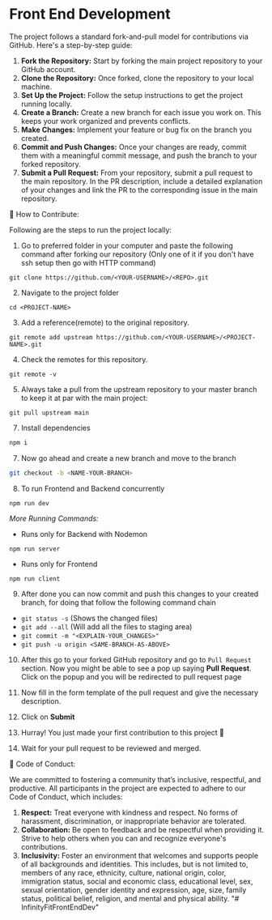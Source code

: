 # Front End Development

The project follows a standard fork-and-pull model for contributions via GitHub. Here's a step-by-step guide:

1. **Fork the Repository:** Start by forking the main project repository to your GitHub account.
2. **Clone the Repository:** Once forked, clone the repository to your local machine.
3. **Set Up the Project:** Follow the setup instructions to get the project running locally.
4. **Create a Branch:** Create a new branch for each issue you work on. This keeps your work organized and prevents conflicts.
5. **Make Changes:** Implement your feature or bug fix on the branch you created.
6. **Commit and Push Changes:** Once your changes are ready, commit them with a meaningful commit message, and push the branch to your forked repository.
7. **Submit a Pull Request:** From your repository, submit a pull request to the main repository. In the PR description, include a detailed explanation of your changes and link the PR to the corresponding issue in the main repository.

🤝 How to Contribute:

Following are the steps to run the project locally:

1.  Go to preferred folder in your computer and paste the following command after forking our repository (Only one of it if you don't have ssh setup then go with HTTP command)

```
git clone https://github.com/<YOUR-USERNAME>/<REPO>.git
```

2.  Navigate to the project folder

```
cd <PROJECT-NAME>
```

3. Add a reference(remote) to the original repository.
```
git remote add upstream https://github.com/<YOUR-USERNAME>/<PROJECT-NAME>.git
```

4. Check the remotes for this repository.
```
git remote -v
```
5. Always take a pull from the upstream repository to your master branch to keep it at par with the main project:
```
git pull upstream main
```

7.  Install dependencies

```bash
npm i 
```

7.  Now go ahead and create a new branch and move to the branch

```bash
git checkout -b <NAME-YOUR-BRANCH>
```

8.  To run Frontend and Backend concurrently
```
npm run dev
``` 

*More Running Commands:*
- Runs only for Backend with Nodemon
```
npm run server
```
- Runs only for Frontend
```
npm run client
```

9.  After done you can now commit and push this changes to your created branch, for doing that follow the following command chain

- `git status -s` (Shows the changed files)
- `git add --all` (Will add all the files to staging area)
- `git commit -m "<EXPLAIN-YOUR_CHANGES>"`
- `git push -u origin <SAME-BRANCH-AS-ABOVE>`

10.  After this go to your forked GitHub repository and go to `Pull Request` section. Now you might be able to see a pop up saying **Pull Request**. Click on the popup and you will be redirected to pull request page

11.  Now fill in the form template of the pull request and give the necessary description.

12.  Click on **Submit**

13. Hurray! You just made your first contribution to this project 🎉

14. Wait for your pull request to be reviewed and merged.

📜 Code of Conduct:

We are committed to fostering a community that’s inclusive, respectful, and productive. All participants in the project are expected to adhere to our Code of Conduct, which includes:

1. **Respect:** Treat everyone with kindness and respect. No forms of harassment, discrimination, or inappropriate behavior are tolerated.
2. **Collaboration:** Be open to feedback and be respectful when providing it. Strive to help others when you can and recognize everyone's contributions.
3. **Inclusivity:** Foster an environment that welcomes and supports people of all backgrounds and identities. This includes, but is not limited to, members of any race, ethnicity, culture, national origin, color, immigration status, social and economic class, educational level, sex, sexual orientation, gender identity and expression, age, size, family status, political belief, religion, and mental and physical ability.
"# InfinityFitFrontEndDev" 
